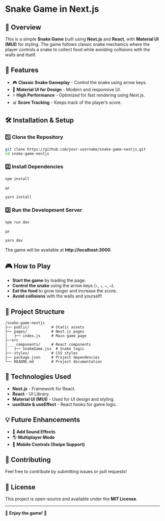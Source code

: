 # Snake Game in Next.js

## 📌 Overview

This is a simple **Snake Game** built using **Next.js** and **React**, with **Material UI (MUI)** for styling. The game follows classic snake mechanics where the player controls a snake to collect food while avoiding collisions with the walls and itself.

## 🚀 Features

- 🎮 **Classic Snake Gameplay** - Control the snake using arrow keys.
- 🎨 **Material UI for Design** - Modern and responsive UI.
- ⚡ **High Performance** - Optimized for fast rendering using Next.js.
- 📊 **Score Tracking** - Keeps track of the player’s score.

## 🛠️ Installation & Setup

### 1️⃣ Clone the Repository

```sh
git clone https://github.com/your-username/snake-game-nextjs.git
cd snake-game-nextjs
```

### 2️⃣ Install Dependencies

```sh
npm install
```

_or_

```sh
yarn install
```

### 3️⃣ Run the Development Server

```sh
npm run dev
```

_or_

```sh
yarn dev
```

The game will be available at **http://localhost:3000**.

## 🎮 How to Play

- **Start the game** by loading the page.
- **Control the snake** using the arrow keys (`↑`, `↓`, `←`, `→`).
- **Eat the food** to grow longer and increase the score.
- **Avoid collisions** with the walls and yourself!

## 📂 Project Structure

```
/snake-game-nextjs
├── public/          # Static assets
├── pages/           # Next.js pages
│   ├── index.js     # Main game page
├──src
|___ components/     # React components
│   ├── SnakeGame.jsx  # Snake logic
├── styles/          # CSS styles
├── package.json     # Project dependencies
└── README.md        # Project documentation
```

## 🎨 Technologies Used

- **Next.js** - Framework for React.
- **React** - UI Library.
- **Material UI (MUI)** - Used for UI design and styling.
- **useState & useEffect** - React hooks for game logic.

## 💡 Future Enhancements

- 🎵 **Add Sound Effects**
- 🌎 **Multiplayer Mode**
- 📱 **Mobile Controls (Swipe Support)**

## 🤝 Contributing

Feel free to contribute by submitting issues or pull requests!

## 📜 License

This project is open-source and available under the **MIT License**.

---

🚀 **Enjoy the game!** 🎉
